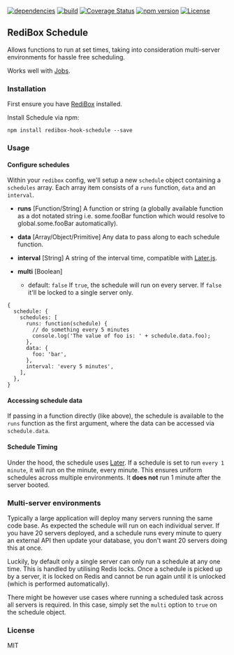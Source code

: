 [![dependencies](https://img.shields.io/david/redibox/schedule.svg)](https://david-dm.org/redibox/schedule)
[![build](https://travis-ci.org/redibox/schedule.svg)](https://travis-ci.org/redibox/schedule)
[![Coverage Status](https://coveralls.io/repos/github/redibox/schedule/badge.svg?branch=master)](https://coveralls.io/github/redibox/schedule?branch=master)
[![npm version](https://img.shields.io/npm/v/redibox-hook-schedule.svg)](https://www.npmjs.com/package/redibox-hook-schedule)
[![License](https://img.shields.io/npm/l/redibox-hook-schedule.svg)](/LICENSE)

## RediBox Schedule

Allows functions to run at set times, taking into consideration multi-server environments for hassle free scheduling.

Works well with [Jobs](https://github.com/redibox/job).

### Installation

First ensure you have [RediBox](https://github.com/redibox/core) installed.

Install Schedule via npm:

`npm install redibox-hook-schedule --save`

### Usage

#### Configure schedules

Within your `redibox` config, we'll setup a new `schedule` object containing a `schedules` array. Each array item consists of a `runs` function, `data` and an `interval`.

- **runs** [Function/String]
A function or string (a globally available function as a dot notated string i.e. some.fooBar function which would resolve to global.some.fooBar automatically).

- **data** [Array/Object/Primitive]
Any data to pass along to each schedule function.

- **interval** [String]
A string of the interval time, compatible with [Later.js](https://bunkat.github.io/later/parsers.html#text).

- **multi** [Boolean]
  - default: `false`
If `true`, the schedule will run on every server. If `false` it'll be locked to a single server only.

```
{
  schedule: {
    schedules: [
      runs: function(schedule) {
        // do something every 5 minutes
        console.log('The value of foo is: ' + schedule.data.foo);
      },
      data: {
        foo: 'bar',
      },
      interval: 'every 5 minutes',
    ],
  },
}
```

#### Accessing schedule data

If passing in a function directly (like above), the schedule is available to the `runs` function as the first argument, where the data can be accessed via `schedule.data`.

#### Schedule Timing

Under the hood, the schedule uses [Later](https://www.npmjs.com/package/later). If a schedule is set to run `every 1 minute`, it will run on the minute, every minute. This ensures uniform schedules across multiple environments. It **does not** run 1 minute after the server booted.

### Multi-server environments

Typically a large application will deploy many servers running the same code base. As expected the schedule will run on each individual server. If you have 20 servers deployed, and a schedule runs every minute to query an external API then update your database, you don't want 20 servers doing this at once.

Luckily, by default only a single server can only run a schedule at any one time. This is handled by utilising Redis locks. Once a schedule is picked up by a server, it is locked on Redis and cannot be run again until it is unlocked (which is performed automatically).

There might be however use cases where running a scheduled task across all servers is required. In this case, simply set the `multi` option to `true` on the schedule object.

### License

MIT
